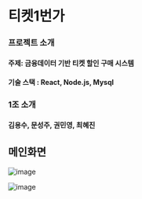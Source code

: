 # 티켓1번가

### 프로젝트 소개
#### 주제: 금융데이터 기반 티켓 할인 구매 시스템
#### 기술 스택 : React, Node.js, Mysql
### 1조 소개
#### 김용수, 문성주, 권민영, 최혜진

## 메인화면
![image](https://github.com/multicampus-team-project/project/assets/84662018/842c4b94-cc0c-4e29-b735-124de93bdf28)


![image](https://github.com/multicampus-team-project/project/assets/84662018/f4bdc969-1e71-4466-93d1-87dff1d26e54)

